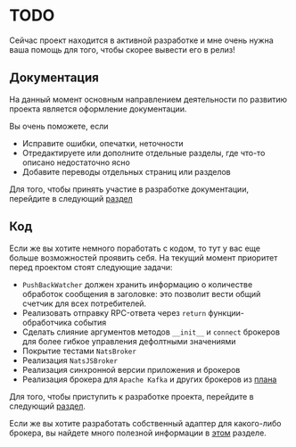 # TODO 

Сейчас проект находится в активной разработке и мне очень нужна ваша помощь для того, чтобы скорее вывести его в релиз!

## Документация

На данный момент основным направлением деятельности по развитию проекта является оформление документации.

Вы очень поможете, если

* Исправите ошибки, опечатки, неточности
* Отредактируете или дополните отдельные разделы, где что-то описано недостаточно ясно
* Добавите переводы отдельных страниц или разделов

Для того, чтобы принять участие в разработке документации, перейдите в следующий [раздел](/Propan/7_contributing/3_docs/)

## Код

Если же вы хотите немного поработать с кодом, то тут у вас еще больше возможностей проявить себя. На текущий момент приоритет перед проектом стоят следующие задачи:

* `PushBackWatcher` должен хранить информацию о количестве обработок сообщения в заголовке:
    это позволит вести общий счетчик для всех потребителей.
* Реализовать отправку RPC-ответа через `return` функции-обработчика события
* Сделать слияние аргументов методов `__init__` и `connect` брокеров для более гибкое управления дефолтными значениями
* Покрытие тестами `NatsBroker`
* Реализация `NatsJSBroker`
* Реализация синхронной версии приложения и брокеров
* Реализация брокера для `Apache Kafka` и других брокеров из [плана](/Propan/#_3)

Для того, чтобы приступить к разработке проекта, перейдите в следующий [раздел](/Propan/7_contributing/2_contributing-index/).

Если же вы хотите разработать собственный адаптер для какого-либо брокера, вы найдете много полезной информации в [этом](/Propan/7_contributing/4_adapters/) разделе.